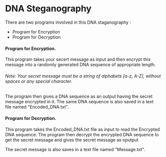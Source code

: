 # DNA Steganography
There are two programs involved in this DNA staganography :
* Program for Encryption
* Program for Decryption

#### Program for Encryption.

This program takes your secert message as input and then encrypt this message into a randomly generated DNA sequence of appropriate length.

###### Note: Your secret message must be a string of alphabets [a-z, A-Z], without spaces or any special character.

The program then gives a DNA sequence as an output having the secret message encrypted in it.
The same DNA sequence is also saved in a text file named "Encoded_DNA.txt".

#### Program for Decryption.

This program takes the Encoded_DNA.txt file as input to read the Encrypted DNA sequence.
The program then decrypt the encrypted DNA sequence to get the secret message and gives the secret message as oputput

The secret message is also saves in a text file named "Message.txt".
